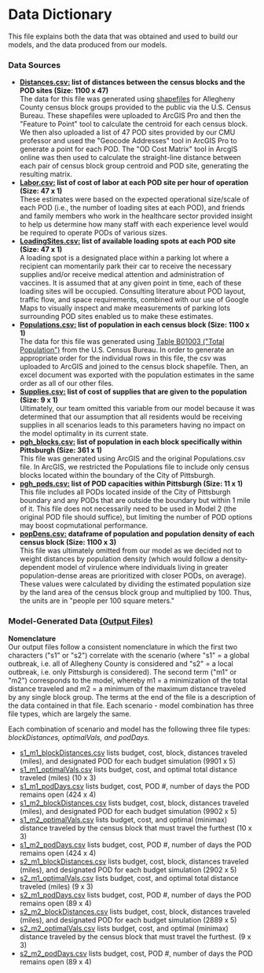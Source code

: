 # Data Dictionary
This file explains both the data that was obtained and used to build our models, and the data produced from our models.

### Data Sources
- **[Distances.csv:](https://github.com/sormehyazdi/dabpGroupProject2021/blob/main/Final_DABP/Distances.csv) list of distances between the census blocks and the POD sites (Size: 1100 x 47)**\
The data for this file was generated using [shapefiles](https://www.census.gov/cgi-bin/geo/shapefiles/index.php) for Allegheny County census block groups provided to the public via the U.S. Census Bureau. These shapefiles were uploaded to ArcGIS Pro and then the "Feature to Point" tool to calculate the centroid for each census block. We then also uploaded a list of 47 POD sites provided by our CMU professor and used the "Geocode Addresses" tool in ArcGIS Pro to generate a point for each POD. The "OD Cost Matrix" tool in ArcgIS online was then used to calculate the straight-line distance between each pair of census block group centroid and POD site, generating the resulting matrix.
- **[Labor.csv:](https://github.com/sormehyazdi/dabpGroupProject2021/blob/main/Final_DABP/Labor.csv) list of cost of labor at each POD site per hour of operation (Size: 47 x 1)**\
These estimates were based on the expected operational size/scale of each POD (i.e., the number of loading sites at each POD), and friends and family members who work in the healthcare sector provided insight to help us determine how many staff with each experience level would be required to operate PODs of various sizes.
- **[LoadingSites.csv:](https://github.com/sormehyazdi/dabpGroupProject2021/blob/main/Final_DABP/LoadingSites.csv) list of available loading spots at each POD site (Size: 47 x 1)**\
A loading spot is a designated place within a parking lot where a recipient can momentarily park their car to receive the necessary supplies and/or receive medical attention and administration of vaccines. It is assumed that at any given point in time, each of these loading sites will be occupied. Consulting literature about POD layout, traffic flow, and space requirements, combined with our use of Google Maps to visually inspect and make measurements of parking lots surrounding POD sites enabled us to make these estimates.
- **[Populations.csv:](https://github.com/sormehyazdi/dabpGroupProject2021/blob/main/Final_DABP/Populations.csv) list of population in each census block (Size: 1100 x 1)**\
The data for this file was generated using [Table B01003 ("Total Population")](https://data.census.gov/cedsci/table?text=B01003&g=0500000US42003.150000&tid=ACSDT5Y2019.B01003) from the U.S. Census Bureau. In order to generate an appropriate order for the individual rows in this file, the csv was uploaded to ArcGIS and joined to the census block shapefile. Then, an excel document was exported with the population estimates in the same order as all of our other files.
- **[Supplies.csv:](https://github.com/sormehyazdi/dabpGroupProject2021/blob/main/Final_DABP/Supplies.csv) list of cost of supplies that are given to the population (Size: 9 x 1)**\
Ultimately, our team omitted this variable from our model because it was determined that our assumption that all residents would be receiving supplies in all scenarios leads to this parameters having no impact on the model optimality in its current state.
- **[pgh_blocks.csv:](https://github.com/sormehyazdi/dabpGroupProject2021/blob/main/Final_DABP/pgh_blocks.csv) list of population in each block specifically within Pittsburgh (Size: 361 x 1)**\
This file was generated using ArcGIS and the original Populations.csv file. In ArcGIS, we restricted the Populations file to include only census blocks located within the boundary of the City of Pittsburgh.
- **[pgh_pods.csv:](https://github.com/sormehyazdi/dabpGroupProject2021/blob/main/Final_DABP/pgh_pods.csv) list of POD capacities within Pittsburgh (Size: 11 x 1)**\
This file includes all PODs located inside of the City of Pittsburgh boundary and any PODs that are outside the boundary but within 1 mile of it. This file does not necessarily need to be used in Model 2 (the original POD file should suffice), but limiting the number of POD options may boost copmutational performance.
- **[popDens.csv:](https://github.com/sormehyazdi/dabpGroupProject2021/blob/main/Final_DABP/popDens.csv) dataframe of population and population density of each census block (Size: 1100 x 3)**\
This file was ultimately omitted from our model as we decided not to weight distances by population density (which would follow a density-dependent model of virulence where individuals living in greater population-dense areas are prioritized with closer PODs, on average). These values were calculated by dividing the estimated population size by the land area of the census block group and multiplied by 100. Thus, the units are in "people per 100 square meters."

### Model-Generated Data [(Output Files)](https://github.com/sormehyazdi/dabpGroupProject2021/tree/main/Final_DABP/OutputFiles)
**Nomenclature**\
Our output files follow a consistent nomenclature in which the first two characters ("s1" or "s2") correlate with the scenario (where "s1" = a global outbreak, i.e. all of Allegheny County is considered and "s2" = a local outbreak, i.e. only Pittsburgh is considered). The second term ("m1" or "m2") corresponds to the model, whereby m1 = a minimization of the total distance traveled and m2 = a minimum of the maximum distance traveled by any single block group. The terms at the end of the file is a description of the data contained in that file. Each scenario - model combination has three file types, which are largely the same.

Each combination of scenario and model has the following three file types: *blockDistances, optimalVals, and podDays.*

- [s1_m1_blockDistances.csv](https://github.com/sormehyazdi/dabpGroupProject2021/blob/main/Final_DABP/OutputFiles/s1_m1_blockDistances.csv) lists budget, cost, block, distances traveled (miles), and designated POD for each budget simulation (9901 x 5)
- [s1_m1_optimalVals.csv](https://github.com/sormehyazdi/dabpGroupProject2021/blob/main/Final_DABP/OutputFiles/s1_m1_optimalVals.csv) lists budget, cost, and optimal total distance traveled (miles) (10 x 3)
- [s1_m1_podDays.csv](https://github.com/sormehyazdi/dabpGroupProject2021/blob/main/Final_DABP/OutputFiles/s1_m1_podDays.csv) lists budget, cost, POD #, number of days the POD remains open (424 x 4)
- [s1_m2_blockDistances.csv](https://github.com/sormehyazdi/dabpGroupProject2021/blob/main/Final_DABP/OutputFiles/s1_m2_blockDistances.csv) lists budget, cost, block, distances traveled (miles), and designated POD for each budget simulation (9902 x 5)
- [s1_m2_optimalVals.csv](https://github.com/sormehyazdi/dabpGroupProject2021/blob/main/Final_DABP/OutputFiles/s1_m2_optimalVals.csv) lists budget, cost, and optimal (minimax) distance traveled by the census block that must travel the furthest (10 x 3)
- [s1_m2_podDays.csv](https://github.com/sormehyazdi/dabpGroupProject2021/blob/main/Final_DABP/OutputFiles/s1_m2_podDays.csv) lists budget, cost, POD #, number of days the POD remains open (424 x 4)
- [s2_m1_blockDistances.csv](https://github.com/sormehyazdi/dabpGroupProject2021/blob/main/Final_DABP/OutputFiles/s2_m1_blockDistances.csv) lists budget, cost, block, distances traveled (miles), and designated POD for each budget simulation (2902 x 5)
- [s2_m1_optimalVals.csv](https://github.com/sormehyazdi/dabpGroupProject2021/blob/main/Final_DABP/OutputFiles/s2_m1_optimalVals.csv) lists budget, cost, and optimal total distance traveled (miles) (9 x 3)
- [s2_m1_podDays.csv](https://github.com/sormehyazdi/dabpGroupProject2021/blob/main/Final_DABP/OutputFiles/s2_m1_podDays.csv) lists budget, cost, POD #, number of days the POD remains open (89 x 4)
- [s2_m2_blockDistances.csv](https://github.com/sormehyazdi/dabpGroupProject2021/blob/main/Final_DABP/OutputFiles/s2_m2_blockDistances.csv) lists budget, cost, block, distances traveled (miles), and designated POD for each budget simulation (2889 x 5)
- [s2_m2_optimalVals.csv](https://github.com/sormehyazdi/dabpGroupProject2021/blob/main/Final_DABP/OutputFiles/s2_m2_optimalVals.csv) lists budget, cost, and optimal (minimax) distance traveled by the census block that must travel the furthest. (9 x 3)
- [s2_m2_podDays.csv](https://github.com/sormehyazdi/dabpGroupProject2021/blob/main/Final_DABP/OutputFiles/s2_m2_podDays.csv) lists budget, cost, POD #, number of days the POD remains open (89 x 4)
